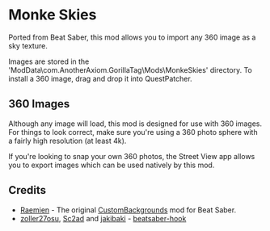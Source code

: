 # Monke Skies
Ported from Beat Saber, this mod allows you to import any 360 image as a sky texture.

Images are stored in the 'ModData\com.AnotherAxiom.GorillaTag\Mods\MonkeSkies' directory.
To install a 360 image, drag and drop it into QuestPatcher.
## 360 Images

Although any image will load, this mod is designed for use with 360 images. For things to look correct, make sure you're using a 360 photo sphere with a fairly high resolution (at least 4k).

If you're looking to snap your own 360 photos, the Street View app allows you to export images which can be used natively by this mod.

## Credits

* [Raemien](https://github.com/raemien) - The original [CustomBackgrounds](https://github.com/Raemien/CustomBackgroundsQuest) mod for Beat Saber.
* [zoller27osu](https://github.com/zoller27osu), [Sc2ad](https://github.com/Sc2ad) and [jakibaki](https://github.com/jakibaki) - [beatsaber-hook](https://github.com/sc2ad/beatsaber-hook)
